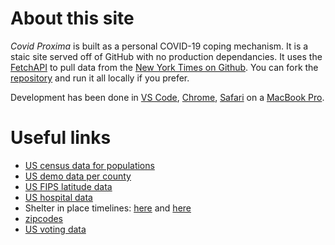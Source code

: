# About this site

*Covid Proxima* is built as a personal COVID-19 coping mechanism.
It is a staic site served off of GitHub with no production dependancies. It uses the [FetchAPI](https://developer.mozilla.org/en-US/docs/Web/API/Fetch_API)
to pull data from the [New York Times on Github](https://github.com/nytimes/covid-19-data).
You can fork the [repository](https://github.com/cory/covidproxima) and run it all locally if you prefer.

Development has been done in [VS Code](https://code.visualstudio.com/), [Chrome](https://www.google.com/chrome), [Safari](https://www.apple.com/safari/)
on a [MacBook Pro](https://www.apple.com/macbook-pro-16/).

# Useful links

* [US census data for populations](https://www.census.gov/data/datasets/time-series/demo/popest/2010s-counties-total.html)
* [US demo data per county](https://www.ers.usda.gov/data-products/atlas-of-rural-and-small-town-america/)
* [US FIPS latitude data](https://www.census.gov/geographies/reference-files/time-series/geo/gazetteer-files.html)
* [US hospital data](https://opendata.dc.gov/datasets/1044bb19da8d4dbfb6a96eb1b4ebf629_0/data)
* Shelter in place timelines: [here](https://www.nytimes.com/interactive/2020/us/coronavirus-stay-at-home-order.html) and [here](https://www.nytimes.com/interactive/2020/us/states-reopen-map-coronavirus.html)
* [zipcodes](https://www.census.gov/geographies/reference-files/time-series/geo/relationship-files.html)
* [US voting data](https://dataverse.harvard.edu/dataset.xhtml?persistentId=doi:10.7910/DVN/UYSHST)
